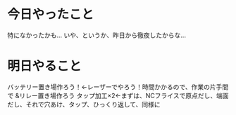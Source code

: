 # 今日やったこと
特になかったかも...
いや、というか、昨日から徹夜したからな...


# 明日やること
バッテリー置き場作ろう！←レーザーでやろう！時間かかるので、作業の片手間で
&リレー置き場作ろう
タップ加工×2←まずは、NCフライスで原点だし、端面だし、それで穴あけ、タップ、ひっくり返して、同様に
